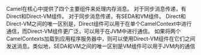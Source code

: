 Camel在核心中提供了四个主要组件来处理内存消息。
对于同步消息传递，有Direct和Direct-VM组件。
对于同步消息传递，有SEDA和VM组件。
Direct和Direct-VM之间的唯一区别是，Direct组件可以用于在单个CamelContext中进行通信，而Direct-VM组件更广泛，可以用于在JVM中进行通信。
如果将两个CamelContexts加载到应用程序服务器中，则可以使用Direct-VM组件在它们之间发送消息。类似地，SEDA和VM之间的唯一区别是VM组件可以用于JVM内的通信